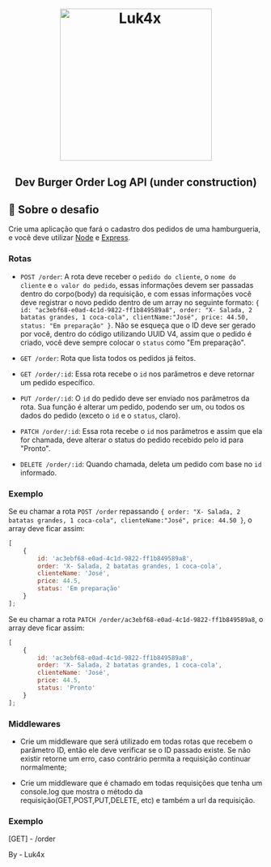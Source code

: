 <h1 align="center">
    <img alt="Luk4x" src="https://i0.wp.com/rodolfomori.com/wp-content/uploads/2021/05/Co%CC%81pia-de-Yellow-White-and-Black-Edgy-Maximalism-Video-Gaming-YouTube-Outro-1-1024x1024.png" width="300px" />
</h1>

<h2 align="center">
  Dev Burger Order Log API (under construction)
</h2>

## :rocket: Sobre o desafio

Crie uma aplicação que fará o cadastro dos pedidos de uma hamburgueria, e você deve utilizar [Node](https://nodejs.org/en/) e [Express](https://expressjs.com/pt-br/).

### Rotas

-   `POST /order`: A rota deve receber o `pedido do cliente`, o `nome do cliente` e `o valor do pedido`, essas informações devem ser passadas dentro do corpo(body) da requisição, e com essas informações você deve registrar o novo pedido dentro de um array no seguinte formato:
    `{ id: "ac3ebf68-e0ad-4c1d-9822-ff1b849589a8", order: "X- Salada, 2 batatas grandes, 1 coca-cola", clientName:"José", price: 44.50, status: "Em preparação" }`.
    Não se esqueça que o ID deve ser gerado por você, dentro do código utilizando UUID V4, assim que o pedido é criado, você deve sempre colocar o `status` como "Em preparação".

-   `GET /order`: Rota que lista todos os pedidos já feitos.

-   `GET /order/:id`: Essa rota recebe o `id` nos parâmetros e deve retornar um pedido específico.

-   `PUT /order/:id`: O `id` do pedido deve ser enviado nos parâmetros da rota. Sua função é alterar um pedido, podendo ser um, ou todos os dados do pedido (exceto o `id` e o `status`, claro).

-   `PATCH /order/:id`: Essa rota recebe o `id` nos parâmetros e assim que ela for chamada, deve alterar o status do pedido recebido pelo id para "Pronto".

-   `DELETE /order/:id`: Quando chamada, deleta um pedido com base no `id` informado.

### Exemplo

Se eu chamar a rota `POST /order` repassando `{ order: "X- Salada, 2 batatas grandes, 1 coca-cola", clienteName:"José", price: 44.50 }`,
o array deve ficar assim:

```js
[
    {
        id: 'ac3ebf68-e0ad-4c1d-9822-ff1b849589a8',
        order: 'X- Salada, 2 batatas grandes, 1 coca-cola',
        clienteName: 'José',
        price: 44.5,
        status: 'Em preparação'
    }
];
```

Se eu chamar a rota `PATCH /order/ac3ebf68-e0ad-4c1d-9822-ff1b849589a8`,
o array deve ficar assim:

```js
[
    {
        id: 'ac3ebf68-e0ad-4c1d-9822-ff1b849589a8',
        order: 'X- Salada, 2 batatas grandes, 1 coca-cola',
        clienteName: 'José',
        price: 44.5,
        status: 'Pronto'
    }
];
```

### Middlewares

-   Crie um middleware que será utilizado em todas rotas que recebem o parâmetro ID, então ele deve verificar se o ID passado existe. Se não existir retorne um erro, caso contrário permita a requisição continuar normalmente;

-   Crie um middleware que é chamado em todas requisições que tenha um console.log que mostra o método da requisição(GET,POST,PUT,DELETE, etc) e também a url da requisição.

### Exemplo

[GET] - /order

By - Luk4x

